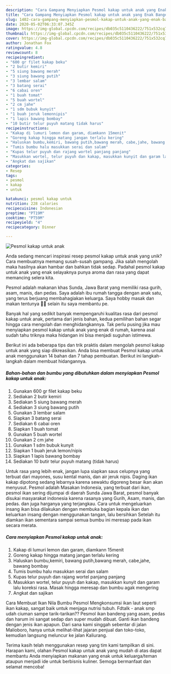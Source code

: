 ```yaml
---
description: "Cara Gampang Menyiapkan Pesmol kakap untuk anak yang Enak Banget"
title: "Cara Gampang Menyiapkan Pesmol kakap untuk anak yang Enak Banget"
slug: 1402-cara-gampang-menyiapkan-pesmol-kakap-untuk-anak-yang-enak-banget
date: 2020-05-02T06:33:07.345Z
image: https://img-global.cpcdn.com/recipes/db035c5110436222/751x532cq70/pesmol-kakap-untuk-anak-foto-resep-utama.jpg
thumbnail: https://img-global.cpcdn.com/recipes/db035c5110436222/751x532cq70/pesmol-kakap-untuk-anak-foto-resep-utama.jpg
cover: https://img-global.cpcdn.com/recipes/db035c5110436222/751x532cq70/pesmol-kakap-untuk-anak-foto-resep-utama.jpg
author: Jonathan Fox
ratingvalue: 4.8
reviewcount: 8
recipeingredient:
- "600 gr filet kakap beku"
- "2 butir kemiri"
- "5 siung bawang merah"
- "3 siung bawang putih"
- "3 lembar salam"
- "3 batang serai"
- "6 cabai oren"
- "1 buah tomat"
- "5 buah wortel"
- "2 cm jahe"
- "1 sdm bubuk kunyit"
- "1 buah jeruk lemonnipis"
- "1 lapis bawang bombay"
- "10 butir telur puyuh matang tidak harus"
recipeinstructions:
- "Kakap di lumuri lemon dan garam, diamkann 15menit"
- "Goreng kakap hingga matang jangan terlalu kering"
- "Haluskan bumbu,kemiri, bawang putih,bawang merah, cabe,jahe, bawang bombay"
- "Tumis bumbu halu masukkan serai dan salam"
- "Kupas telur puyuh dan rajang wortel panjang panjang"
- "Masukkan wortel, telur puyuh dan kakap, masukkan kunyit dan garam lalu koreksi rasa. Masak hingga meresap dan bumbu agak mengering"
- "Angkat dan sajikan"
categories:
- Resep
tags:
- pesmol
- kakap
- untuk

katakunci: pesmol kakap untuk 
nutrition: 228 calories
recipecuisine: Indonesian
preptime: "PT19M"
cooktime: "PT59M"
recipeyield: "4"
recipecategory: Dinner

---
```



![Pesmol kakap untuk anak](https://img-global.cpcdn.com/recipes/db035c5110436222/751x532cq70/pesmol-kakap-untuk-anak-foto-resep-utama.jpg)

Anda sedang mencari inspirasi resep pesmol kakap untuk anak yang unik? Cara membuatnya memang susah-susah gampang. Jika salah mengolah maka hasilnya akan hambar dan bahkan tidak sedap. Padahal pesmol kakap untuk anak yang enak selayaknya punya aroma dan rasa yang dapat memancing selera kita.

Pesmol adalah makanan khas Sunda, Jawa Barat yang memiliki rasa gurih, asam, manis, dan pedas. Saya adalah ibu rumah tangga dengan anak satu, yang terus berjuang membahagiakan keluarga. Saya hobby masak dan makan tentunya 🤣🤣 selain itu saya membantu pe.

Banyak hal yang sedikit banyak mempengaruhi kualitas rasa dari pesmol kakap untuk anak, pertama dari jenis bahan, kedua pemilihan bahan segar hingga cara mengolah dan menghidangkannya. Tak perlu pusing jika mau menyiapkan pesmol kakap untuk anak yang enak di rumah, karena asal sudah tahu triknya maka hidangan ini bisa menjadi suguhan istimewa.


Berikut ini ada beberapa tips dan trik praktis dalam mengolah pesmol kakap untuk anak yang siap dikreasikan. Anda bisa membuat Pesmol kakap untuk anak menggunakan 14 bahan dan 7 tahap pembuatan. Berikut ini langkah-langkah dalam membuat hidangannya.

<!--inarticleads1-->

##### Bahan-bahan dan bumbu yang dibutuhkan dalam menyiapkan Pesmol kakap untuk anak:

1. Gunakan 600 gr filet kakap beku
1. Sediakan 2 butir kemiri
1. Sediakan 5 siung bawang merah
1. Sediakan 3 siung bawang putih
1. Gunakan 3 lembar salam
1. Siapkan 3 batang serai
1. Sediakan 6 cabai oren
1. Siapkan 1 buah tomat
1. Gunakan 5 buah wortel
1. Gunakan 2 cm jahe
1. Gunakan 1 sdm bubuk kunyit
1. Siapkan 1 buah jeruk lemon/nipis
1. Siapkan 1 lapis bawang bombay
1. Sediakan 10 butir telur puyuh matang (tidak harus)


Untuk rasa yang lebih enak, jangan lupa siapkan saus celupnya yang terbuat dari mayones, susu kental manis, dan air jeruk nipis. Daging ikan kakap dipotong sedang lebarnya karena sewaktu digoreng besar ikan akan menyusut. Pesmol adalah Masakan Indonesia, yang terbuat dari ikan, pesmol ikan sering dijumpai di daerah Sunda Jawa Barat, pesmol banyak disukai masyarakat indonesia karena rasanya yang Gurih, Asam, manis, dan pedas. dan juga harganya yang terjangkau. Cara untuk mengeluarkan insang ikan bisa dilakukan dengan membuka bagian kepala ikan dan keluarkan insang dengan menggunakan tangan, lalu bersihkan Setelah itu diamkan ikan sementara sampai semua bumbu ini meresap pada ikan secara merata. 

<!--inarticleads2-->

##### Cara menyiapkan Pesmol kakap untuk anak:

1. Kakap di lumuri lemon dan garam, diamkann 15menit
1. Goreng kakap hingga matang jangan terlalu kering
1. Haluskan bumbu,kemiri, bawang putih,bawang merah, cabe,jahe, bawang bombay
1. Tumis bumbu halu masukkan serai dan salam
1. Kupas telur puyuh dan rajang wortel panjang panjang
1. Masukkan wortel, telur puyuh dan kakap, masukkan kunyit dan garam lalu koreksi rasa. Masak hingga meresap dan bumbu agak mengering
1. Angkat dan sajikan


Cara Membuat Ikan Nila Bumbu Pesmol Mengkonsumsi ikan laut seperti ikan kakap, sangat baik untuk menjaga nutrisi tubuh. Fdtalk - anak smp udah ciuman sampe tarik-tarikan?? Pesmol ikan bandeng yang asam, pedas dan harum ini sangat sedap dan super mudah dibuat. Ganti ikan bandeng dengan jenis ikan apapun. Dari sana kami singgah sebentar di jalan Malioboro, hanya untuk melihat-lihat jajaran penjual dan toko-toko, kemudian langsung meluncur ke jalan Kaliurang. 

Terima kasih telah menggunakan resep yang tim kami tampilkan di sini. Harapan kami, olahan Pesmol kakap untuk anak yang mudah di atas dapat membantu Anda menyiapkan makanan yang enak untuk keluarga/teman ataupun menjadi ide untuk berbisnis kuliner. Semoga bermanfaat dan selamat mencoba!
